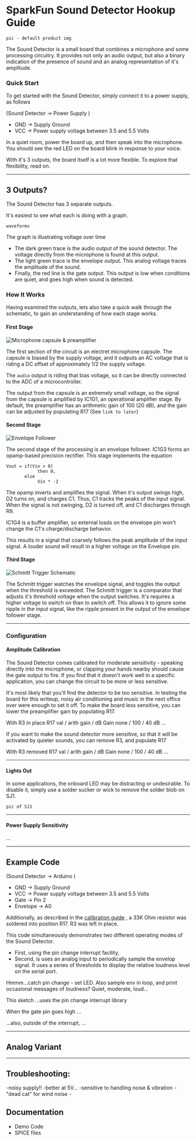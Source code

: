 # SparkFun Sound Detector Hookup Guide

	pic - default product img

The Sound Detector is a small board that combines a microphone and some processing circuitry.  It provides not only an audio output, but also a binary indication of the presence of sound and an analog representation of it's amplitude. 

### Quick Start

To get started with the Sound Detector, simply connect it to a power supply, as follows

(Sound Detector → Power Supply )

* GND → Supply Ground
* VCC → Power supply voltage between 3.5 and 5.5 Volts

In a quiet room, power the board up, and then speak into the microphone.  You should see the red LED on the board blink in response to your voice.

With it's 3 outputs, the board itself is a lot more flexible.  To explore that flexibility, read on.

---
## 3 Outputs?

The Sound Detector has 3 separate outputs.  

It's easiest to see what each is doing with a graph.

	waveforms
 
The graph is illustrating voltage over time 

* The dark green trace is the audio output of the sound detector.  The voltage directly from the microphone is found at this output.
* The light green trace is the envelope output.  This analog voltage traces the amplitude of the sound.
* Finally, the red line is the gate output.  This output is low when conditions are quiet, and goes high when sound is detected. 

### How It Works

Having examined the outputs, lets also take a quick walk through the schematic, to gain an understanding of how each stage works. 

#### First Stage

![Microphone capsule & preamplifier](pix/schem1.png)

The first section of the circuit is an electret microphone capsule.  The capsule is biased by the supply voltage, and it outputs an AC voltage that is riding a DC offset of approximately 1/2 the supply voltage.  

The `audio` output is riding that bias voltage, so it can be directly connected to the ADC of a microcontroller.

The output from the capsule is an extremely small voltage, so the signal from the capsule is amplified by IC1G1, an operational amplifier stage.  By default, the preamplifier has an arithmetic gain of 100 (20 dB), and the gain can be adjusted by populating R17 (See `link to later`)

#### Second Stage

![Envelope Follower](pix/schem2.png)

The second stage of the processing is an envelope follower.  IC1G3 forms an opamp-based precision rectifier.  This stage implements the equation
 
	Vout = if(Vin > 0) 
				then 0,
		   else
				Vin * -2

The opamp inverts and amplifies the signal.  When it's output swings high, D2 turns on, and charges C1.  Thus, C1 tracks the peaks of the input signal.  When the signal is not swinging, D2 is turned off, and C1 discharges through R9. 

IC1G4 is a buffer amplifier, so external loads on the envelope pin won't change the C1's charge/discharge behavior. 

This results in a signal that coarsely follows the peak amplitude of the input signal.  A louder sound will result in a higher voltage on the Envelope pin.

#### Third Stage


![Schmitt Trigger Schematic](pix/schem3.png)

The Schmitt trigger watches the envelope signal, and toggles the output when the threshold is exceeded.  The Schmitt trigger is a comparator that adjusts it's threshold voltage when the output switches.  It's requires a higher voltage to switch on than to switch off.  This allows it to ignore some ripple in the input signal, like the ripple present in the output of the envelope follower stage.


---
### Configuration

#### Amplitude Calibration

The Sound Detector comes calibrated for moderate sensitivity - speaking directly into the microphone, or clapping your hands nearby should cause the gate output to fire.  If you find that it doesn't work well in a specific application, you can change the circuit to be more or less sensitive.

It's most likely that you'll find the detector to be too sensitive.  In testing the board for this writeup, noisy air conditioning and music in the next office over were enough to set it off.  To make the board less sensitive, you can lower the preamplifier gain by populating R17.

With R3 in place
R17 val / arith gain / dB Gain
none / 100 / 40 dB
...

If you want to make the sound detector more sensitive, so that it will be activated by quieter sounds, you can remove R3, and populate R17 

With R3 removed
R17 val / arith gain / dB Gain
none / 100 / 40 dB
...

---
#### Lights Out

In some applications, the onboard LED may be distracting or undesirable.  To disable it, simply use a solder sucker or wick to remove the solder blob on SJ1.

	pic of SJ1

---
#### Power Supply Sensitivity

...

---
## Example Code



(Sound Detector → Arduino )

* GND → Supply Ground
* VCC → Power supply voltage between 3.5 and 5.5 Volts
* Gate → Pin 2
* Envelope → A0

Additionally, as described in the [calibration guide](...) , a 33K Ohm resistor was soldered into position R17.  R3 was left in place.
	

This code simultaneously demonstrates two different operating modes of the Sound Detector.  

* First, using the pin change interrupt facility, 
* Second, is uses an analog input to periodically sample the envelop signal.  It uses a series of thresholds to display the relative loudness level on the serial port. 

Hmmm...catch pin change - set LED.
Also sample env in loop, and print occasional messages of loudness?  Quiet, moderate, loud...


This sketch
...uses the pin change interrupt library

When the gate pin goes high ...

...also, outside of the interrupt, ...

---
## Analog Variant


---

## Troubleshooting:
-noisy supply!!
-better at 5V...
-sensitive to handling noise & vibration
	- "dead cat" for wind noise
	- 
## Documentation
* Demo Code 
* SPICE files